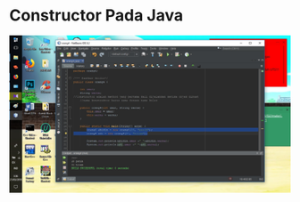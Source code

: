 Constructor Pada Java
==
![alt text](https://github.com/ABIDINADIPRASETYO/Tahap-2-divisi-Mobile/blob/master/SS%20Java/Constructor/konstructor.jpg "Codingan Constructor pada Java")

